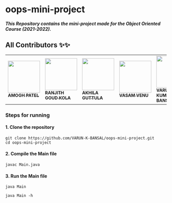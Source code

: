 # oops-mini-project
***This Repository contains the mini-project made for the Object Oriented Course (2021-2022).***

## All Contributors ✨✨

<table>
  <tr>
    <td><a href="https://github.com/AmoghPatel1"><img src="https://github.com/AmoghPatel1.png" width="100px;" alt=""/><br /><sub><b>AMOGH PATEL</b></sub></a></td>
    <td><a href="https://github.com/ranjithgoud23"><img src="https://github.com/ranjithgoud23.png" width="100px;" alt=""/><br /><sub><b>RANJITH GOUD KOLA</b></sub></a></td>
    <td><a href="https://github.com/github-akhila"><img src="https://github.com/github-akhila.png" width="100px;" alt=""/><br /><sub><b>AKHILA GUTTULA</b></sub></a></td>
    <td><a href="https://github.com/venuvasam09"><img src="https://github.com/venuvasam09.png" width="100px;" alt=""/><br /><sub><b>VASAM VENU</b></sub></a></td>
    <td><a href="https://github.com/VARUN-K-BANSAL"><img src="https://github.com/VARUN-K-BANSAL.png" width="100px;" alt=""/><br /><sub><b>VARUN KUMAR BANSAL</b></sub></a></td>
  </tr>
</table>

<!-- #### ![AMOGH PATEL](https://github.com/AmoghPatel1) - S20200010015
#### ![RANJITH GOUD KOLA](https://github.com/ranjithgoud23) - S20200010094
#### ![AKHILA GUTTULA](https://github.com/github-akhila) - S20200010074
#### ![VASAM VENU](https://github.com/venuvasam09) - S20200010225
#### ![VARUN KUMAR BANSAL](https://github.com/VARUN-K-BANSAL) - S20200010223 -->

### Steps for running

#### 1. Clone the repository
```
git clone https://github.com/VARUN-K-BANSAL/oops-mini-project.git
cd oops-mini-project
```

#### 2. Compile the Main file
```
javac Main.java
```

#### 3. Run the Main file
```
java Main
```
```
java Main -h
```
